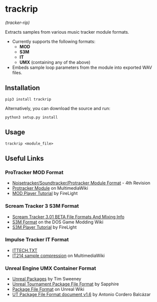 # trackrip
_(tracker-rip)_

Extracts samples from various music tracker module formats.

- Currently supports the following formats:
    - __MOD__
    - __S3M__
    - __IT__
    - __UMX__ (containing any of the above)
- Embeds sample loop parameters from the module into exported WAV files.

## Installation

`pip3 install trackrip`

Alternatively, you can download the source and run:

`python3 setup.py install`

## Usage

`trackrip <module_file>`

## Useful Links
### ProTracker MOD Format
* [Noisetracker/Soundtracker/Protracker Module Format](https://www.aes.id.au/modformat.html) -  4th Revision
* [Protracker Module](https://wiki.multimedia.cx/index.php/Protracker_Module) on MultimediaWiki
* [MOD Player Tutorial](https://modland.com/pub/documents/format_documentation/FireLight%20MOD%20Player%20Tutorial.txt) by FireLight
### Scream Tracker 3 S3M Format
* [Scream Tracker 3.01 BETA File Formats And Mixing Info](http://www.textfiles.com/programming/FORMATS/s3m-form.txt)
* [S3M Format](http://www.shikadi.net/moddingwiki/S3M_Format) on the DOS Game Modding Wiki
* [S3M Player Tutorial](https://modland.com/pub/documents/format_documentation/FireLight%20S3M%20Player%20Tutorial.txt) by FireLight
### Impulse Tracker IT Format
* [ITTECH.TXT](https://ia600506.us.archive.org/view_archive.php?archive=/4/items/msdos_it214c_shareware/it214c.zip&file=ITTECH.TXT)
* [IT214 sample compression](https://wiki.multimedia.cx/index.php/Impulse_Tracker#IT214_sample_compression) on MultimediaWiki
### Unreal Engine UMX Container Format
* [Unreal Packages](https://web.archive.org/web/19991006025316fw_/http://unreal.epicgames.com/Packages.htm) by Tim Sweeney
* [Unreal Tournament Package File Format](https://bunnytrack.net/ut-package-format/) by Sapphire
* [Package File Format](https://wiki.beyondunreal.com/Legacy:Package_File_Format) on Unreal Wiki
* [UT Package File Format document v1.6](https://www.acordero.org/download/utpdldoc16/) by Antonio Cordero Balcázar
